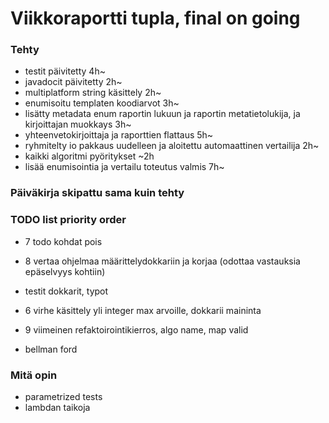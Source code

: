 # Viikkoraportti tupla, final  on going

### Tehty
* testit päivitetty 4h~
* javadocit päivitetty 2h~
* multiplatform string käsittely 2h~
* enumisoitu templaten koodiarvot 3h~
* lisätty metadata enum raportin lukuun ja raportin metatietolukija, ja kirjoittajan muokkays 3h~
* yhteenvetokirjoittaja ja raporttien flattaus 5h~
* ryhmitelty io pakkaus uudelleen ja aloitettu automaattinen vertailija 2h~
* kaikki algoritmi pyöritykset ~2h
* lisää enumisointia ja vertailu toteutus valmis 7h~

### Päiväkirja skipattu sama kuin tehty
### TODO list priority order
* 7 todo kohdat pois
* 8 vertaa ohjelmaa määrittelydokkariin ja korjaa (odottaa vastauksia epäselvyys kohtiin)

* testit dokkarit, typot
* 6 virhe käsittely yli integer max arvoille, dokkarii maininta
* 9 viimeinen refaktoirointikierros, algo name, map valid

* bellman ford

### Mitä opin
* parametrized tests
* lambdan taikoja
